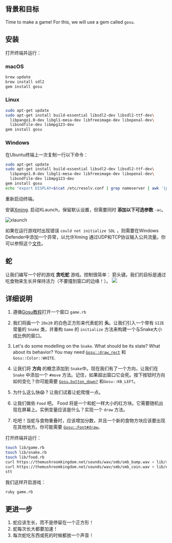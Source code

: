## 背景和目标

Time to make a game! For this, we will use a gem called `gosu`.

## 安装

打开终端并运行：

### macOS

```bash
brew update
brew install sdl2
gem install gosu
```

### Linux

```bash
sudo apt-get update
sudo apt-get install build-essential libsdl2-dev libsdl2-ttf-dev\
  libpango1.0-dev libgl1-mesa-dev libfreeimage-dev libopenal-dev\
  libsndfile-dev libmpg123-dev
gem install gosu
```

### Windows

在Ubuntu终端上一次复制一行以下命令：
```bash
sudo apt-get update
sudo apt-get install build-essential libsdl2-dev libsdl2-ttf-dev\
  libpango1.0-dev libgl1-mesa-dev libfreeimage-dev libopenal-dev\
  libsndfile-dev libmpg123-dev
gem install gosu
echo "export DISPLAY=$(cat /etc/resolv.conf | grep nameserver | awk '{print $2}'):0" >> ~/.zshrc
```

重新启动终端。

安装[Xming](https://sourceforge.net/projects/xming/).
启动XLaunch，保留默认设置，但需要同时 **添加以下可选参数** `-ac`。

![xlaunch](https://raw.githubusercontent.com/lewagon/fullstack-images/master/oop/xlaunch.jpg)

如果在运行游戏时出现错误 `could not initialize SDL` ，则需要在Windows Defender中添加一个异常，以允许Xming 通过UDP和TCP协议输入公共流量。你可以参照这个[文件](https://docs.microsoft.com/en-us/windows/security/threat-protection/windows-firewall/create-an-inbound-port-rule)。

## 蛇

让我们编写一个好的游戏 **贪吃蛇** 游戏。控制很简单： 箭头键。我们的目标是通过吃食物来生长并保持活力（不要撞到窗口的边缘！）。
![](http://g.recordit.co/Wu3KJw9Jd1.gif)

## 详细说明

1. 遵循[Gosu教程](https://github.com/gosu/gosu/wiki/ruby-tutorial)打开一个窗口 `game.rb`

2. 我们将画一个 `20x20` 的白色正方形来代表蛇的 **头**。让我们引入一个带有 `SIZE` 常量的 `Snake` 类，并重构 `Game` 的 `initialize` 方法来构建一个与Snake大小成比例的窗口。

3. Let's do some modelling on the `Snake`. What should be its state? What about its behavior? You may need [`Gosu::draw_rect`](http://www.rubydoc.info/github/gosu/gosu/Gosu.draw_rect) 和 `Gosu::Color::WHITE`.

4. 让我们将 **方向** 的概念添加到 `Snake`中。现在我们有了一个方向，让我们在 `Snake` 中添加一个 `#move` 方法。记住，如果超出窗口它会死。按下按钮时方向如何变化？你可能需要 [`Gosu.button_down?`](http://www.rubydoc.info/github/gosu/gosu/Gosu#button_down%3F-class_method) 和`Gosu::KB_LEFT`。

5. 为什么这么快😱 ? 让我们试着让蛇爬慢一点。
6. 让我们做些 `Food` 吧。 Food 将是一个和蛇一样大小的红方块。它需要随机出现在屏幕上。实例变量应该是什么？实现一个 `draw` 方法。
7. 吃吧！当蛇与食物重叠时，应该增加分数，并且一个新的食物方块应该要出现在其他地方。你可能需要 [`Gosu::Font#draw`](http://www.rubydoc.info/github/gosu/gosu/Gosu/Font)。

打开终端并运行：

```bash
touch lib/game.rb
touch lib/snake.rb
touch lib/food.rb
curl https://themushroomkingdom.net/sounds/wav/smb/smb_bump.wav > lib/start.wav
curl https://themushroomkingdom.net/sounds/wav/smb/smb_coin.wav > lib/eat.wav
stt
```

我们这样开启游戏：

```bash
ruby game.rb
```

## 更进一步

1. 蛇应该生长，而不是停留在一个正方形！
2. 蛇每次长大都要加速！
3. 每次蛇吃东西或死的时候都放一个声音！
